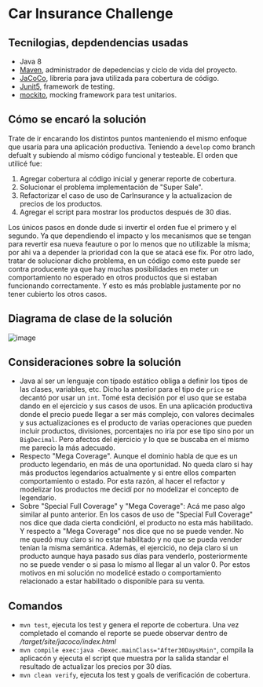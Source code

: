 # Car Insurance Challenge

## Tecnilogias, depdendencias usadas
* Java 8
* [Maven](https://maven.apache.org/como), administrador de depedencias y ciclo de vida del proyecto.
* [JaCoCo](https://www.eclemma.org/jacoco/), libreria para java utilizada para cobertura de código.
* [Junit5](https://junit.org/junit5/), framework de testing.
* [mockito](https://site.mockito.org/), mocking framework para test unitarios.

## Cómo se encaró la solución
Trate de ir encarando los distintos puntos manteniendo el mismo enfoque que usaría para una aplicación productiva. Teniendo a `develop` como branch defualt y subiendo al mismo código funcional y testeable. El orden que utilicé fue:
1. Agregar cobertura al código inicial y generar reporte de cobertura. 
2. Solucionar el problema implementación de "Super Sale".
3. Refactorizar el caso de uso de CarInsurance y la actualizacion de precios de los productos.
4. Agregar el script para mostrar los productos después de 30 dias.

Los únicos pasos en donde dude si invertir el orden fue el primero y el segundo. Ya que dependiendo el impacto y los mecanismos que se tengan para revertir esa nueva feauture o por lo menos que no utilizable la misma; por ahi va a depender la prioridad con la que se atacá ese fix. Por otro lado, tratar de solucionar dicho problema, en un código como este puede ser contra producente ya que hay muchas posibilidades en meter un comportamiento no esperado en otros productos que si estaban funcionando correctamente. Y esto es más problable justamente por no tener cubierto los otros casos.


## Diagrama de clase de la solución
![image](https://user-images.githubusercontent.com/11875266/101401136-a7782300-38b0-11eb-9add-a7238a873012.png)


## Consideraciones sobre la solución
* Java al ser un lenguaje con típado estático obliga a definir los tipos de las clases, variables, etc. Dicho la anterior para el tipo de `price` se decantó por usar un `int`. Tomé esta decisión por el uso que se estaba dando en el ejercicío y sus casos de usos. En una aplicación productiva donde el precio puede llegar a ser más complejo, con valores decimales y sus actualizaciones es el producto de varias operaciones que pueden incluir productos, divisiones, porcentajes no iría por ese tipo sino por un `BigDecimal`. Pero afectos del ejercicio y lo que se buscaba en el mismo me parecio la más adecuado.
* Respecto "Mega Coverage". Aunque el dominio habla de que es un producto legendario, en más de una oportunidad. No queda claro si hay más productos legendarios actualmente y si entre ellos comparten comportamiento o estado. Por esta razón, al hacer el refactor y modelizar los productos me decidí por no modelizar el concepto de legendario.
* Sobre "Special Full Coverage" y "Mega Coverage": Acá me paso algo similar al punto anterior. En los casos de uso de "Special Full Coverage" nos dice que dada cierta condiciónl, el producto no esta más habilitado. Y respecto a "Mega Coverage" nos dice que no se puede vender. No me quedó muy claro si no estar habilitado y no que se pueda vender tenían la misma semántica. Además, el ejercició,  no deja claro si un producto aunque haya pasado sus días para venderlo, posteriormente no se puede vender o si pasa lo mismo al llegar al un valor 0. Por estos motivos en mi solución no modelicé estado o comportamiento relacionado a estar habilitado o disponible para su venta.

## Comandos
* `mvn test`, ejecuta los test y genera el reporte de cobertura. Una vez completado el comando el reporte se puede observar dentro de _/target/site/jacoco/index.html_
* `mvn compile exec:java -Dexec.mainClass="After30DaysMain"`, compila la aplicacón y ejecuta el script que muestra por la salida standar el resultado de actualizar los precios por 30 días. 
* `mvn clean verify`, ejecuta los test y goals de verificación de cobertura.  
